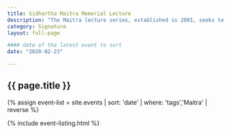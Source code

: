 ```yaml
---
title: Sidhartha Maitra Memorial Lecture
description: "The Maitra lecture series, established in 2001, seeks to enrich the intellectual life of UC Santa Cruz and the Santa Cruz community."
category: Signature
layout: full-page

#### date of the latest event to sort
date: "2020-02-23"

---
```

<section id="main-content">
<div class="grid-container large">
<section class="heading">
<h2 class="underline">{{ page.title }}</h2>
</section>

<div class="events-card-list fade-out-siblings">
{% assign event-list = site.events | sort: 'date' | where: 'tags','Maitra' | reverse %}

{% include event-listing.html %}

